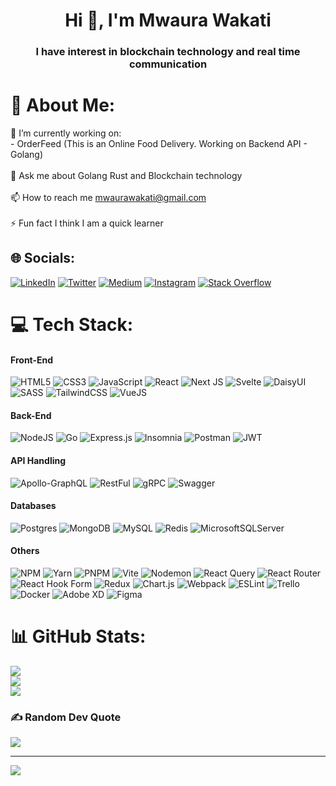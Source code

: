 <h1 align="center">Hi 👋, I'm Mwaura Wakati</h1>
<h3 align="center">I have interest in blockchain technology and real time communication</h3>

# 💫 About Me:
🔭 I’m currently working on:<br>           - OrderFeed (This is an Online Food Delivery. Working on Backend API - Golang)<br>      <br>💬 Ask me about Golang Rust and Blockchain technology<br><br>📫 How to reach me mwaurawakati@gmail.com<br><br>⚡ Fun fact I think I am a quick learner


## 🌐 Socials:
[![LinkedIn](https://img.shields.io/badge/LinkedIn-%230077B5.svg?logo=linkedin&logoColor=white)](https://linkedin.com/in/mwaurawakati) [![Twitter](https://img.shields.io/badge/Twitter-%231DA1F2.svg?logo=Twitter&logoColor=white)](https://twitter.com/@mwaurawakati) [![Medium](https://img.shields.io/badge/Medium-12100E?logo=medium&logoColor=white)](https://medium.com/@mwaurawakati) [![Instagram](https://img.shields.io/badge/Instagram-%23E4405F.svg?logo=Instagram&logoColor=white)](https://instagram.com/mwaurawkati) [![Stack Overflow](https://img.shields.io/badge/-Stackoverflow-FE7A16?logo=stack-overflow&logoColor=white)](https://stackoverflow.com/users/17067781/mwaura-wakati) 

# 💻 Tech Stack:
#### Front-End
![HTML5](https://img.shields.io/badge/html5-%23E34F26.svg?style=for-the-badge&logo=html5&logoColor=white) ![CSS3](https://img.shields.io/badge/css3-%231572B6.svg?style=for-the-badge&logo=css3&logoColor=white) ![JavaScript](https://img.shields.io/badge/javascript-%23323330.svg?style=for-the-badge&logo=javascript&logoColor=%23F7DF1E) ![React](https://img.shields.io/badge/react-%2320232a.svg?style=for-the-badge&logo=react&logoColor=%2361DAFB) ![Next JS](https://img.shields.io/badge/Next-black?style=for-the-badge&logo=next.js&logoColor=white) ![Svelte](https://img.shields.io/badge/svelte-%23f1413d.svg?style=for-the-badge&logo=svelte&logoColor=white) ![DaisyUI](https://img.shields.io/badge/daisyui-5A0EF8?style=for-the-badge&logo=daisyui&logoColor=white) ![SASS](https://img.shields.io/badge/SASS-hotpink.svg?style=for-the-badge&logo=SASS&logoColor=white)  ![TailwindCSS](https://img.shields.io/badge/tailwindcss-%2338B2AC.svg?style=for-the-badge&logo=tailwind-css&logoColor=white) ![VueJS]([https://img.shields.io/badge/tailwindcss-%2338B2AC.svg?style=for-the-badge&logo=tailwind-css&logoColor=white](https://img.shields.io/badge/Vue.js-35495E?style=for-the-badge&logo=vuedotjs&logoColor=4FC08D))
#### Back-End
![NodeJS](https://img.shields.io/badge/node.js-6DA55F?style=for-the-badge&logo=node.js&logoColor=white) ![Go](https://img.shields.io/badge/go-%2300ADD8.svg?style=for-the-badge&logo=go&logoColor=white)  ![Express.js](https://img.shields.io/badge/express.js-%23404d59.svg?style=for-the-badge&logo=express&logoColor=%2361DAFB) ![Insomnia](https://img.shields.io/badge/Insomnia-black?style=for-the-badge&logo=insomnia&logoColor=5849BE) ![Postman](https://img.shields.io/badge/Postman-FF6C37?style=for-the-badge&logo=postman&logoColor=white) ![JWT](https://img.shields.io/badge/JWT-black?style=for-the-badge&logo=JSON%20web%20tokens)
#### API Handling
![Apollo-GraphQL](https://img.shields.io/badge/-ApolloGraphQL-311C87?style=for-the-badge&logo=apollo-graphql) ![RestFul](https://img.shields.io/badge/RESTFUL-%23323330.svg?style=for-the-badge&logo=restful&logoColor=%BBDEAD) ![gRPC](https://img.shields.io/badge/GRPC-%23323330.svg?style=for-the-badge&logo=grpc&logoColor=%BBDEAD) ![Swagger](https://img.shields.io/badge/-Swagger-%23Clojure?style=for-the-badge&logo=swagger&logoColor=white)
#### Databases
![Postgres](https://img.shields.io/badge/postgres-%23316192.svg?style=for-the-badge&logo=postgresql&logoColor=white) ![MongoDB](https://img.shields.io/badge/MongoDB-%234ea94b.svg?style=for-the-badge&logo=mongodb&logoColor=white) ![MySQL](https://img.shields.io/badge/mysql-%2300000f.svg?style=for-the-badge&logo=mysql&logoColor=white) ![Redis](https://img.shields.io/badge/redis-%23DD0031.svg?style=for-the-badge&logo=redis&logoColor=white) ![MicrosoftSQLServer](https://img.shields.io/badge/Microsoft%20SQL%20Server-CC2927?style=for-the-badge&logo=microsoft%20sql%20server&logoColor=white)
#### Others
![NPM](https://img.shields.io/badge/NPM-%23CB3837.svg?style=for-the-badge&logo=npm&logoColor=white) ![Yarn](https://img.shields.io/badge/yarn-%232C8EBB.svg?style=for-the-badge&logo=yarn&logoColor=white) ![PNPM](https://img.shields.io/badge/pnpm-%234a4a4a.svg?style=for-the-badge&logo=pnpm&logoColor=f69220) ![Vite](https://img.shields.io/badge/vite-%23646CFF.svg?style=for-the-badge&logo=vite&logoColor=white) ![Nodemon](https://img.shields.io/badge/NODEMON-%23323330.svg?style=for-the-badge&logo=nodemon&logoColor=%BBDEAD) ![React Query](https://img.shields.io/badge/-React%20Query-FF4154?style=for-the-badge&logo=react%20query&logoColor=white) ![React Router](https://img.shields.io/badge/React_Router-CA4245?style=for-the-badge&logo=react-router&logoColor=white) ![React Hook Form](https://img.shields.io/badge/React%20Hook%20Form-%23EC5990.svg?style=for-the-badge&logo=reacthookform&logoColor=white) ![Redux](https://img.shields.io/badge/redux-%23593d88.svg?style=for-the-badge&logo=redux&logoColor=white) ![Chart.js](https://img.shields.io/badge/chart.js-F5788D.svg?style=for-the-badge&logo=chart.js&logoColor=white) ![Webpack](https://img.shields.io/badge/webpack-%238DD6F9.svg?style=for-the-badge&logo=webpack&logoColor=black) ![ESLint](https://img.shields.io/badge/ESLint-4B3263?style=for-the-badge&logo=eslint&logoColor=white) ![Trello](https://img.shields.io/badge/Trello-%23026AA7.svg?style=for-the-badge&logo=Trello&logoColor=white) ![Docker](https://img.shields.io/badge/docker-%230db7ed.svg?style=for-the-badge&logo=docker&logoColor=white) ![Adobe XD](https://img.shields.io/badge/Adobe%20XD-470137?style=for-the-badge&logo=Adobe%20XD&logoColor=#FF61F6) ![Figma](https://img.shields.io/badge/figma-%23F24E1E.svg?style=for-the-badge&logo=figma&logoColor=white)

# 📊 GitHub Stats:
![](https://github-readme-stats.vercel.app/api?username=mwaurawakati&theme=dark&hide_border=false&include_all_commits=false&count_private=true)<br/>
![](https://github-readme-streak-stats.herokuapp.com/?user=mwaurawakati&theme=dark&hide_border=false)<br/>
![](https://github-readme-stats.vercel.app/api/top-langs/?username=mwaurawakati&theme=dark&hide_border=false&include_all_commits=false&count_private=true&layout=compact)

### ✍️ Random Dev Quote
![](https://quotes-github-readme.vercel.app/api?type=horizontal&theme=radical)

---
[![](https://visitcount.itsvg.in/api?id=mwaurawakati&icon=4&color=3)](https://visitcount.itsvg.in)

<!-- Proudly created with GPRM ( https://gprm.itsvg.in ) -->
